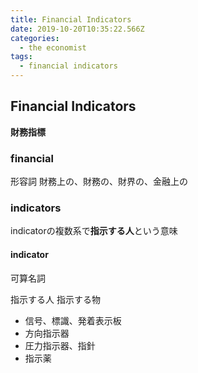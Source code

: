 ```yaml
---
title: Financial Indicators
date: 2019-10-20T10:35:22.566Z
categories:
  - the economist
tags:
  - financial indicators
---
```

## Financial Indicators
**財務指標**

### financial
形容詞
財務上の、財務の、財界の、金融上の

### indicators
indicatorの複数系で**指示する人**という意味

#### indicator
可算名詞

指示する人
指示する物
   - 信号、標識、発着表示板
   - 方向指示器
   - 圧力指示器、指針
   - 指示薬

